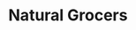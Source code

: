 ---
title: "Natural Grocers"
url: /portland/natural-grocers-northeast-martin-luther-king-junior-boulevard/
shop: Supermarkt
---